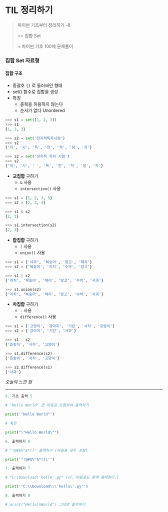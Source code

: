 # TIL 정리하기

> 파이썬 기초부터 정리하기 -8
>
> \>> 집합 Set
>
> \+ 파이썬 기초 100제 문제풀이



### 집합 Set 자료형



#### 집합 구조

- 중괄호 `{}` 로 둘러싸인 형태
- set() 함수로 집합을 생성
- 특징
  - 중복을 허용하지 않는다
  - 순서가 없다 Unordered

```python
>>> s1 = set([1, 2, 3])
>>> s1
{1, 2, 3}

>>> s2 = set('전지적독자시점')
>>> s2
{'지', '시', '독', '전', '적', '점', '자'}

>>> s2 = set('전지적 독자 시점')
>>> s2
{'지', '시', ' ', '독', '전', '적', '점', '자'}

```

- __교집합__ 구하기
  - `&` 사용
  - `intersection()` 사용

```python
>>> s1 = {1, 2, 3, 5}
>>> s2 = {2, 3, 4}

>>> s1 & s2
{2, 3}

>>> s1.intersection(s2)
{2, 3}
```

- __합집합__ 구하기
  - `|` 사용
  - `union()` 사용

```python
>>> s1 = {'사과', '복숭아', '망고', '체리'}
>>> s2 = {'복숭아', '리치', '수박', '망고'}

>>> s1 | s2
{'리치', '복숭아', '체리', '망고', '수박', '사과'}

>>> s1.union(s2)
{'리치', '복숭아', '체리', '망고', '수박', '사과'}
```

- __차집합__ 구하기
  - `-` 사용
  - `difference()` 사용

```python
>>> s1 = {'고양이', '강아지', '기린', '사자', '호랑이'}
>>> s2 = {'강아지', '기린', '사과'}

>>> s1 - s2
{'호랑이', '사자', '고양이'}

>>> s1.difference(s2)
{'호랑이', '사자', '고양이'}

>>> s2.difference(s1)
{'사과'}
```



_오늘의 느낀 점_





---





```python
5. 기초 출력 5

# "Hello World" 큰 따옴표 포함하여 출력하기

print('"Hello World"')

# 혹은

print("\"Hello World\"")

```

```python
6. 출력하기 6

# "!@#$%^&*()' 출력하기 (따옴표 모두 포함)

print('"!@#$%^&*()\'')

```

```python
7. 출력하기 7

# "C:\Download\'hello'.py" (단, 따옴표도 함께 출력한다.)

print('"C:\\Download\\\'hello\'.py"')

```

```python
8. 출력하기 8

# print("Hello\nWorld") 그대로 출력하기 



```





















